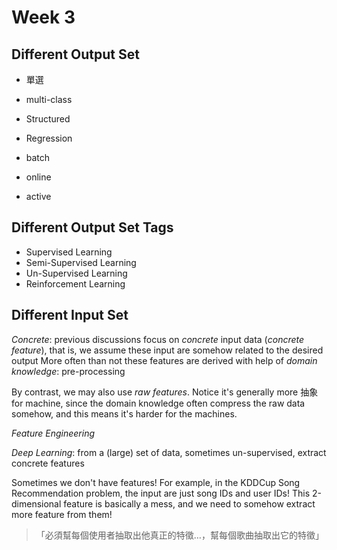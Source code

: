 # Week 3

## Different Output Set

- 單選
- multi-class
- Structured
- Regression

- batch
- online
- active

## Different Output Set Tags

- Supervised Learning
- Semi-Supervised Learning
- Un-Supervised Learning
- Reinforcement Learning

## Different Input Set

*Concrete*: previous discussions focus on *concrete* input data (*concrete feature*), that is, we assume these input are somehow related to the desired output
More often than not these features are derived with help of *domain knowledge*: pre-processing

By contrast, we may also use *raw features*. Notice it's generally more 抽象 for machine, since the domain knowledge often compress the raw data somehow, and this means it's harder for the machines.

*Feature Engineering*

*Deep Learning*: from a (large) set of data, sometimes un-supervised, extract concrete features

Sometimes we don't have features!
For example, in the KDDCup Song Recommendation problem, the input are just song IDs and user IDs! This 2-dimensional feature is basically a mess, and we need to somehow extract more feature from them!

> 「必須幫每個使用者抽取出他真正的特徵…，幫每個歌曲抽取出它的特徵」